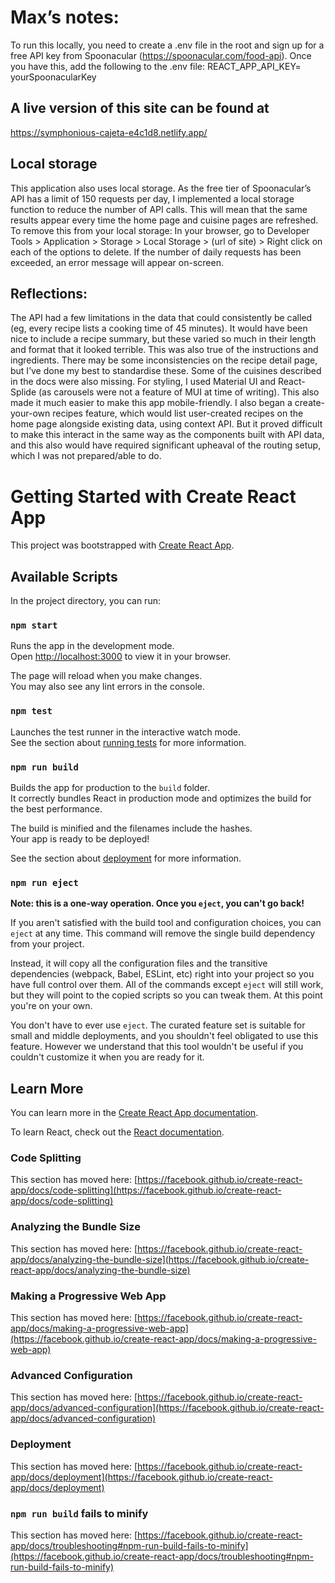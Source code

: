 # Max’s notes:
To run this locally, you need to create a .env file in the root and sign up for a free API key from Spoonacular (https://spoonacular.com/food-api). Once you have this, add the following to the .env file:
REACT_APP_API_KEY= yourSpoonacularKey

## A live version of this site can be found at 
https://symphonious-cajeta-e4c1d8.netlify.app/

## Local storage
This application also uses local storage. As the free tier of Spoonacular’s API has a limit of 150 requests per day, I implemented a local storage function to reduce the number of API calls. This will mean that the same results appear every time the home page and cuisine pages are refreshed. To remove this from your local storage:
In your browser, go to Developer Tools > 
Application >
Storage >
Local Storage >
(url of site) >
Right click on each of the options to delete. 
If the number of daily requests has been exceeded, an error message will appear on-screen. 

## Reflections:
The API had a few limitations in the data that could consistently be called (eg, every recipe lists a cooking time of 45 minutes). It would have been nice to include a recipe summary, but these varied so much in their length and format that it looked terrible. This was also true of the instructions and ingredients. There may be some inconsistencies on the recipe detail page, but I’ve done my best to standardise these. Some of the cuisines described in the docs were also missing. 
For styling, I used Material UI and React-Splide (as carousels were not a feature of MUI at time of writing). This also made it much easier to make this app mobile-friendly. 
I also began a create-your-own recipes feature, which would list user-created recipes on the home page alongside existing data, using context API. But it proved difficult to make this interact in the same way as the components built with API data, and this also would have required significant upheaval of the routing setup, which I was not prepared/able to do. 

# Getting Started with Create React App

This project was bootstrapped with [Create React App](https://github.com/facebook/create-react-app).

## Available Scripts

In the project directory, you can run:

### `npm start`

Runs the app in the development mode.\
Open [http://localhost:3000](http://localhost:3000) to view it in your browser.

The page will reload when you make changes.\
You may also see any lint errors in the console.

### `npm test`

Launches the test runner in the interactive watch mode.\
See the section about [running tests](https://facebook.github.io/create-react-app/docs/running-tests) for more information.

### `npm run build`

Builds the app for production to the `build` folder.\
It correctly bundles React in production mode and optimizes the build for the best performance.

The build is minified and the filenames include the hashes.\
Your app is ready to be deployed!

See the section about [deployment](https://facebook.github.io/create-react-app/docs/deployment) for more information.

### `npm run eject`

**Note: this is a one-way operation. Once you `eject`, you can't go back!**

If you aren't satisfied with the build tool and configuration choices, you can `eject` at any time. This command will remove the single build dependency from your project.

Instead, it will copy all the configuration files and the transitive dependencies (webpack, Babel, ESLint, etc) right into your project so you have full control over them. All of the commands except `eject` will still work, but they will point to the copied scripts so you can tweak them. At this point you're on your own.

You don't have to ever use `eject`. The curated feature set is suitable for small and middle deployments, and you shouldn't feel obligated to use this feature. However we understand that this tool wouldn't be useful if you couldn't customize it when you are ready for it.

## Learn More

You can learn more in the [Create React App documentation](https://facebook.github.io/create-react-app/docs/getting-started).

To learn React, check out the [React documentation](https://reactjs.org/).

### Code Splitting

This section has moved here: [https://facebook.github.io/create-react-app/docs/code-splitting](https://facebook.github.io/create-react-app/docs/code-splitting)

### Analyzing the Bundle Size

This section has moved here: [https://facebook.github.io/create-react-app/docs/analyzing-the-bundle-size](https://facebook.github.io/create-react-app/docs/analyzing-the-bundle-size)

### Making a Progressive Web App

This section has moved here: [https://facebook.github.io/create-react-app/docs/making-a-progressive-web-app](https://facebook.github.io/create-react-app/docs/making-a-progressive-web-app)

### Advanced Configuration

This section has moved here: [https://facebook.github.io/create-react-app/docs/advanced-configuration](https://facebook.github.io/create-react-app/docs/advanced-configuration)

### Deployment

This section has moved here: [https://facebook.github.io/create-react-app/docs/deployment](https://facebook.github.io/create-react-app/docs/deployment)

### `npm run build` fails to minify

This section has moved here: [https://facebook.github.io/create-react-app/docs/troubleshooting#npm-run-build-fails-to-minify](https://facebook.github.io/create-react-app/docs/troubleshooting#npm-run-build-fails-to-minify)
